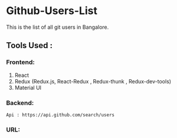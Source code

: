 # Github-Users-List
This is the list of all git users in Bangalore.

## Tools Used :

### Frontend:
1. React
2. Redux (Redux.js, React-Redux , Redux-thunk , Redux-dev-tools)
3. Material UI

### Backend: 
    Api : https://api.github.com/search/users

### URL:
    